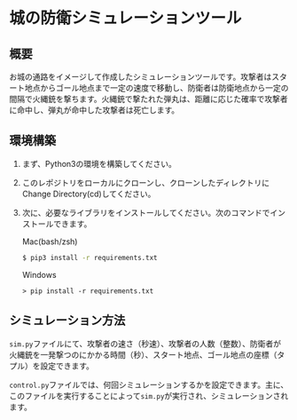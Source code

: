 # 城の防衛シミュレーションツール
## 概要
お城の通路をイメージして作成したシミュレーションツールです。攻撃者はスタート地点からゴール地点まで一定の速度で移動し、防衛者は防衛地点から一定の間隔で火縄銃を撃ちます。火縄銃で撃たれた弾丸は、距離に応じた確率で攻撃者に命中し、弾丸が命中した攻撃者は死亡します。

## 環境構築
1. まず、Python3の環境を構築してください。
1. このレポジトリをローカルにクローンし、クローンしたディレクトリにChange Directory(cd)してください。
1. 次に、必要なライブラリをインストールしてください。次のコマンドでインストールできます。

    Mac(bash/zsh)
    ```zsh
    $ pip3 install -r requirements.txt
    ```

    Windows
    ```shell
    > pip install -r requirements.txt
    ```
## シミュレーション方法
` sim.py `ファイルにて、攻撃者の速さ（秒速）、攻撃者の人数（整数）、防衛者が火縄銃を一発撃つのにかかる時間（秒）、スタート地点、ゴール地点の座標（タプル）を設定できます。

` control.py `ファイルでは、何回シミュレーションするかを設定できます。主に、このファイルを実行することによって` sim.py `が実行され、シミュレーションされます。